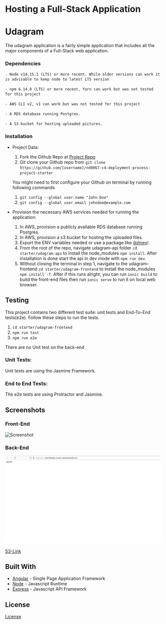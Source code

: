 # Hosting a Full-Stack Application


# Udagram

 The udagram application is a fairly simple application that includes all the major components of a Full-Stack web application.



### Dependencies

```
- Node v14.15.1 (LTS) or more recent. While older versions can work it is advisable to keep node to latest LTS version

- npm 6.14.8 (LTS) or more recent, Yarn can work but was not tested for this project

- AWS CLI v2, v1 can work but was not tested for this project

- A RDS database running Postgres.

- A S3 bucket for hosting uploaded pictures.

```

### Installation

- Project Data:
    
    1. Fork the Github Repo at [Project Repo](https://github.com/udacity/nd0067-c4-deployment-process-project-starter)
    1. Git clone your Github repo from `git clone https://github.com/[username]/nd0067-c4-deployment-process-project-starter`

    You might need to first configure your Github on terminal by running following commands

    1. `git config --global user.name "John Doe"`
    1. `git config --global user.email johndoe@example.com`


- Provision the necessary AWS services needed for running the application:

    1. In AWS, provision a publicly available RDS database running Postgres. <Place holder for link to classroom article>
    1. In AWS, provision a s3 bucket for hosting the uploaded files. <Place holder for tlink to classroom article>
    1. Export the ENV variables needed or use a package like [dotnev](https://www.npmjs.com/package/dotenv)/.
    1. From the root of the repo, navigate udagram-api folder `cd starter/udagram-api` to install the node_modules `npm install`. After installation is done start the api in dev mode with `npm run dev`.
    1. Without closing the terminal in step 1, navigate to the udagram-frontend `cd starter/udagram-frontend` to install the node_modules `npm install -f`. After  if this runs alright, you can run `ionic build` to build the front-end files then run `ionic serve` to run it on local web browser.

## Testing

This project contains two different test suite: unit tests and End-To-End tests(e2e). Follow these steps to run the tests.

1. `cd starter/udagram-frontend`
1. `npm run test`
1. `npm run e2e`

There are no Unit test on the back-end

### Unit Tests:

Unit tests are using the Jasmine Framework.

### End to End Tests:

The e2e tests are using Protractor and Jasmine.

## Screenshots
### Front-End
![Screenshot](https://github.com/Mamdouh93Murad/nd0067-c4-deployment-process-project-starter/blob/master/screenshots/Screenshot%20from%202023-01-15%2003-22-09.png)

### Back-End
![Screenshot](https://github.com/Mamdouh93Murad/deployment-process-project-starter/blob/master/screenshots/Screenshot%20from%202023-01-15%2019-21-11.png)

[S3-Link](http://myawsbucket-mamdouh.s3-website-us-east-1.amazonaws.com)

## Built With

- [Angular](https://angular.io/) - Single Page Application Framework
- [Node](https://nodejs.org) - Javascript Runtime
- [Express](https://expressjs.com/) - Javascript API Framework

## License

[License](LICENSE.txt)
